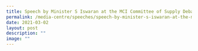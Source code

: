 ```yaml
---
title: Speech by Minister S Iswaran at the MCI Committee of Supply Debate
permalink: /media-centre/speeches/speech-by-minister-s-iswaran-at-the-mci-committee-of-supply-debate/
date: 2021-03-02
layout: post
description: ""
image: ""
---
```


